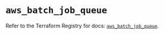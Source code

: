 # `aws_batch_job_queue`

Refer to the Terraform Registry for docs: [`aws_batch_job_queue`](https://registry.terraform.io/providers/hashicorp/aws/6.2.0/docs/resources/batch_job_queue).
